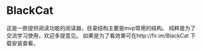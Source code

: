 # BlackCat
这是一款提供阅读功能的阅读器，目录结构主要是mvp常用的结构。
纯粹是为了交流学习使用，欢迎多提意见。
如果是为了看效果可在http://fir.im/BlackCat 下载安装查看。
